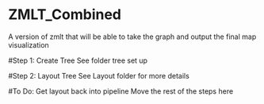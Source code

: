 # ZMLT_Combined
A version of zmlt that will be able to take the graph and output the final map visualization

#Step 1: Create Tree
See folder tree set up

#Step 2: Layout Tree
See Layout folder for more details

#To Do: 
Get layout back into pipeline
Move the rest of the steps here
